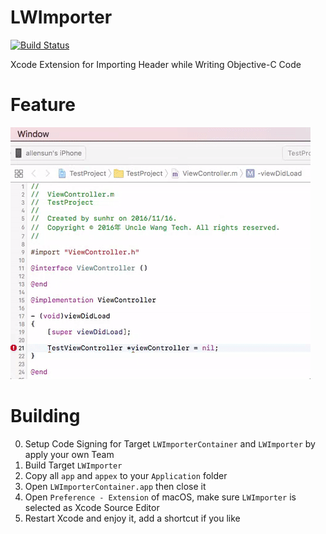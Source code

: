 # LWImporter
[![Build Status](https://travis-ci.org/sunhr/LWImporter.svg?branch=master)](https://travis-ci.org/sunhr/LWImporter)


Xcode Extension for Importing Header while Writing Objective-C Code

# Feature
![image](https://raw.githubusercontent.com/sunhr/LWImporter/master/res/function.gif)


# Building
0. Setup Code Signing for Target `LWImporterContainer` and `LWImporter` by apply your own Team
1. Build Target `LWImporter`
2. Copy all `app` and `appex` to your `Application` folder
3. Open `LWImporterContainer.app` then close it
4. Open `Preference - Extension` of macOS, make sure `LWImporter` is selected as Xcode Source Editor
5. Restart Xcode and enjoy it, add a shortcut if you like
